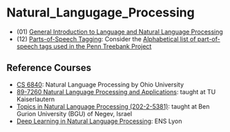 # Natural_Langugage_Processing

* (01) [General Introduction to Language and Natural Language Processing]()
* (12) [Parts-of-Speech Tagging](): Consider the [Alphabetical list of part-of-speech tags used in the Penn Treebank Project](https://www.ling.upenn.edu/courses/Fall_2003/ling001/penn_treebank_pos.html)


## Reference Courses
* [CS 6840](http://ace.cs.ohio.edu/~razvan/courses/nlp6840/index.html): Natural Language Processing by Ohio University
* [89-7260 Natural Language Processing and Applications](http://nlpa.iupr.com/): taught at TU Kaiserlautern
* [Topics in Natural Language Processing (202-2-5381)](https://www.cs.bgu.ac.il/~elhadad/nlp18.html): taught at Ben Gurion University (BGU) of Negev, Israel
* [Deep Learning in Natural Language Processing](http://perso.ens-lyon.fr/jacques.jayez/Cours/LHPST/Deep_Learning_in_NLP_1.pdf): ENS Lyon
